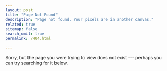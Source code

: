 ```yaml
---
layout: post
title: "Page Not Found"
description: "Page not found. Your pixels are in another canvas."
related: true
sitemap: false
search_omit: true
permalink: /404.html

---  
```


Sorry, but the page you were trying to view does not exist --- perhaps you can try searching for it below.

<script type="text/javascript">
  var GOOG_FIXURL_LANG = 'en';
  var GOOG_FIXURL_SITE = '{{ site.url }}'
</script>
<script type="text/javascript"
  src="https://linkhelp.clients.google.com/tbproxy/lh/wm/fixurl.js">
</script>
